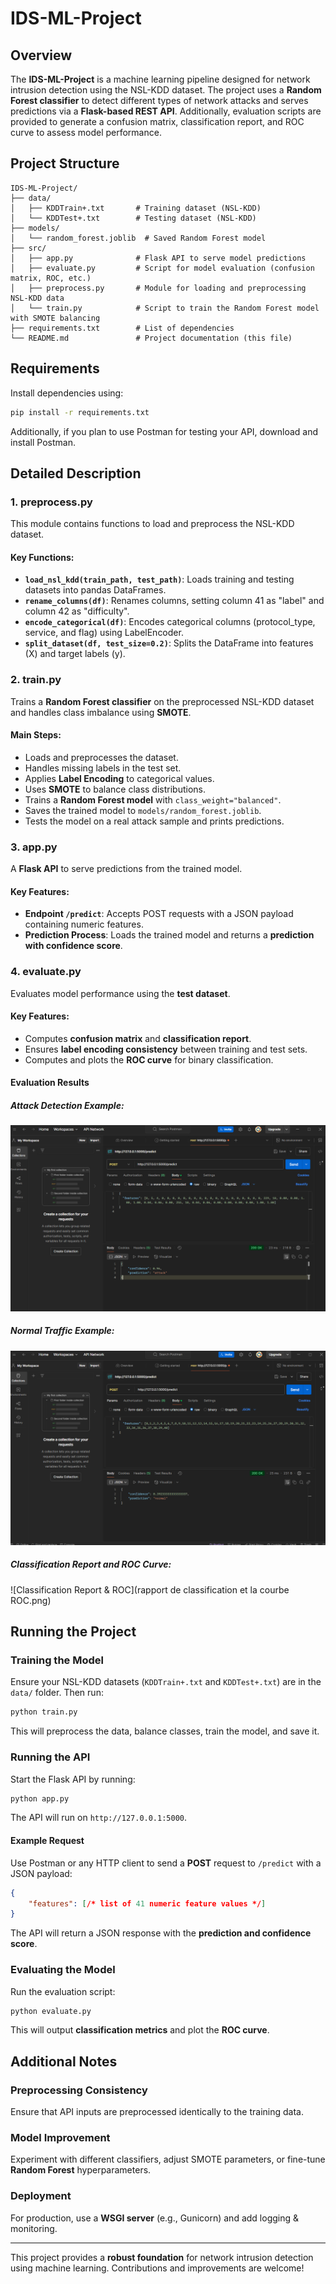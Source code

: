 # IDS-ML-Project

## Overview
The **IDS-ML-Project** is a machine learning pipeline designed for network intrusion detection using the NSL-KDD dataset. The project uses a **Random Forest classifier** to detect different types of network attacks and serves predictions via a **Flask-based REST API**. Additionally, evaluation scripts are provided to generate a confusion matrix, classification report, and ROC curve to assess model performance.

## Project Structure
```
IDS-ML-Project/
├── data/
│   ├── KDDTrain+.txt       # Training dataset (NSL-KDD)
│   └── KDDTest+.txt        # Testing dataset (NSL-KDD)
├── models/
│   └── random_forest.joblib  # Saved Random Forest model
├── src/
│   ├── app.py              # Flask API to serve model predictions
│   ├── evaluate.py         # Script for model evaluation (confusion matrix, ROC, etc.)
│   ├── preprocess.py       # Module for loading and preprocessing NSL-KDD data
│   └── train.py            # Script to train the Random Forest model with SMOTE balancing
├── requirements.txt        # List of dependencies
└── README.md               # Project documentation (this file)
```

## Requirements
Install dependencies using:
```bash
pip install -r requirements.txt
```
Additionally, if you plan to use Postman for testing your API, download and install Postman.

## Detailed Description

### 1. preprocess.py
This module contains functions to load and preprocess the NSL-KDD dataset.

#### Key Functions:
- **`load_nsl_kdd(train_path, test_path)`**: Loads training and testing datasets into pandas DataFrames.
- **`rename_columns(df)`**: Renames columns, setting column 41 as "label" and column 42 as "difficulty".
- **`encode_categorical(df)`**: Encodes categorical columns (protocol_type, service, and flag) using LabelEncoder.
- **`split_dataset(df, test_size=0.2)`**: Splits the DataFrame into features (X) and target labels (y).

### 2. train.py
Trains a **Random Forest classifier** on the preprocessed NSL-KDD dataset and handles class imbalance using **SMOTE**.

#### Main Steps:
- Loads and preprocesses the dataset.
- Handles missing labels in the test set.
- Applies **Label Encoding** to categorical values.
- Uses **SMOTE** to balance class distributions.
- Trains a **Random Forest model** with `class_weight="balanced"`.
- Saves the trained model to `models/random_forest.joblib`.
- Tests the model on a real attack sample and prints predictions.

### 3. app.py
A **Flask API** to serve predictions from the trained model.

#### Key Features:
- **Endpoint `/predict`**: Accepts POST requests with a JSON payload containing numeric features.
- **Prediction Process**: Loads the trained model and returns a **prediction with confidence score**.

### 4. evaluate.py
Evaluates model performance using the **test dataset**.

#### Key Features:
- Computes **confusion matrix** and **classification report**.
- Ensures **label encoding consistency** between training and test sets.
- Computes and plots the **ROC curve** for binary classification.

#### Evaluation Results
##### Attack Detection Example:
![Attack Detection](attack.png)

##### Normal Traffic Example:
![Normal Traffic](normal.png)

##### Classification Report and ROC Curve:
![Classification Report & ROC](rapport de classification et la courbe ROC.png)

## Running the Project

### Training the Model
Ensure your NSL-KDD datasets (`KDDTrain+.txt` and `KDDTest+.txt`) are in the `data/` folder. Then run:
```bash
python train.py
```
This will preprocess the data, balance classes, train the model, and save it.

### Running the API
Start the Flask API by running:
```bash
python app.py
```
The API will run on `http://127.0.0.1:5000`.

#### Example Request
Use Postman or any HTTP client to send a **POST** request to `/predict` with a JSON payload:
```json
{
    "features": [/* list of 41 numeric feature values */]
}
```
The API will return a JSON response with the **prediction and confidence score**.

### Evaluating the Model
Run the evaluation script:
```bash
python evaluate.py
```
This will output **classification metrics** and plot the **ROC curve**.

## Additional Notes

### Preprocessing Consistency
Ensure that API inputs are preprocessed identically to the training data.

### Model Improvement
Experiment with different classifiers, adjust SMOTE parameters, or fine-tune **Random Forest** hyperparameters.

### Deployment
For production, use a **WSGI server** (e.g., Gunicorn) and add logging & monitoring.

---
This project provides a **robust foundation** for network intrusion detection using machine learning. Contributions and improvements are welcome!

